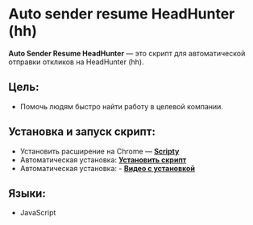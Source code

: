 # Auto sender resume HeadHunter (hh)

**Auto Sender Resume HeadHunter** — это скрипт для автоматической отправки откликов на HeadHunter (hh).

## Цель:

* Помочь людям быстро найти работу в целевой компании.

## Установка и запуск скрипт:

* Установить расширение на Chrome —  **[Scripty](https://chrome.google.com/webstore/detail/scripty-javascript-inject/milkbiaeapddfnpenedfgbfdacpbcbam)**
* Автоматическая установка:  **[Установить скрипт](https://scripty.abhisheksatre.com/#/share/script_1683102991232)**
* Автоматическая установка: - **[Видео с установкой](https://www.youtube.com/watch?v=UUspT3vH36o&t)**
## Языки:

* JavaScript
